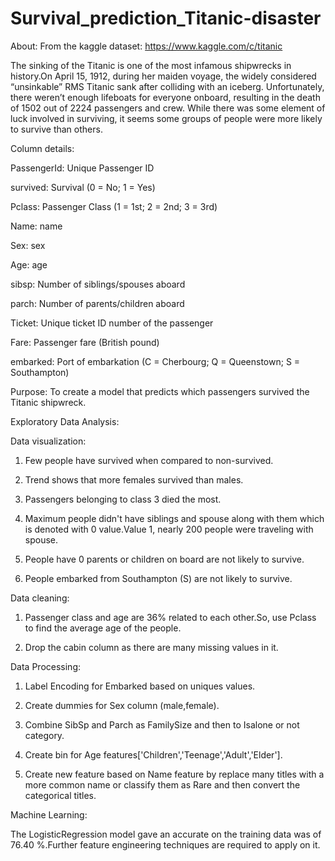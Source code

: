 # Survival_prediction_Titanic-disaster
About: From the kaggle dataset: https://www.kaggle.com/c/titanic

The sinking of the Titanic is one of the most infamous shipwrecks in history.On April 15, 1912, during her maiden voyage, the widely considered “unsinkable” RMS Titanic sank after colliding with an iceberg. Unfortunately, there weren’t enough lifeboats for everyone onboard, resulting in the death of 1502 out of 2224 passengers and crew. While there was some element of luck involved in surviving, it seems some groups of people were more likely to survive than others.

Column details:

PassengerId: Unique Passenger ID

survived: Survival (0 = No; 1 = Yes)

Pclass: Passenger Class (1 = 1st; 2 = 2nd; 3 = 3rd)

Name: name

Sex: sex

Age: age

sibsp: Number of siblings/spouses aboard

parch: Number of parents/children aboard

Ticket: Unique ticket ID number of the passenger

Fare: Passenger fare (British pound)

embarked: Port of embarkation (C = Cherbourg; Q = Queenstown; S = Southampton)

Purpose: 
To create a model that predicts which passengers survived the Titanic shipwreck.

Exploratory Data Analysis:

Data visualization:

1. Few people have survived when compared to non-survived.

2. Trend shows that more females survived than males.

3. Passengers belonging to class 3 died the most.

4. Maximum people didn't have siblings and spouse along with them which is denoted with 0 value.Value 1, nearly 200 people were traveling with spouse.

5. People have 0 parents or children on board are not likely to survive.

6. People embarked from Southampton (S) are not likely to survive.

Data cleaning:

1. Passenger class and age are 36% related to each other.So, use Pclass to find the average age of the people.

2. Drop the cabin column as there are many missing values in it.

Data Processing:

1. Label Encoding for Embarked based on uniques values.

2. Create dummies for Sex column (male,female).

3. Combine SibSp and Parch as FamilySize and then to Isalone or not category.

4. Create bin for Age features['Children','Teenage','Adult','Elder'].

5. Create new feature based on Name feature by replace many titles with a more common name or classify them as Rare and then convert the categorical titles.

Machine Learning:

The LogisticRegression model gave an accurate on the training data was of 76.40 %.Further feature engineering techniques are required to apply on it.

